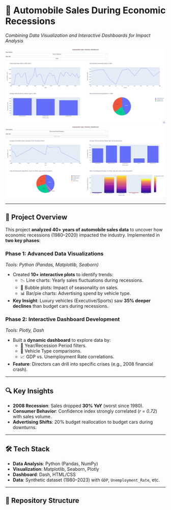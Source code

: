 # 🚗 Automobile Sales During Economic Recessions  
*Combining Data Visualization and Interactive Dashboards for Impact Analysis*  

![Dashboard Preview](assets/YearlyReportgraphs.png)  
![Dashboard Preview](assets/RecessionReportgraphs.png) 

---

## 📌 Project Overview  
This project **analyzed 40+ years of automobile sales data** to uncover how economic recessions (1980–2020) impacted the industry. Implemented in **two key phases**:  

### **Phase 1: Advanced Data Visualizations**  
*Tools: Python (Pandas, Matplotlib, Seaborn)*  
- Created **10+ interactive plots** to identify trends:  
  - 📉 Line charts: Yearly sales fluctuations during recessions.  
  - 🍏 Bubble plots: Impact of seasonality on sales.  
  - 📊 Bar/pie charts: Advertising spend by vehicle type.  
- **Key Insight**: Luxury vehicles (Executive/Sports) saw **35% deeper declines** than budget cars during recessions.  

### **Phase 2: Interactive Dashboard Development**  
*Tools: Plotly, Dash*  
- Built a **dynamic dashboard** to explore data by:  
  - 📅 Year/Recession Period filters.  
  - 🚙 Vehicle Type comparisons.  
  - 📈 GDP vs. Unemployment Rate correlations.  
- **Feature**: Directors can drill into specific crises (e.g., 2008 financial crash).  

---

## 🔍 Key Insights  
- **2008 Recession**: Sales dropped **30% YoY** (worst since 1980).  
- **Consumer Behavior**: Confidence index strongly correlated (*r = 0.72*) with sales volume.  
- **Advertising Shifts**: 20% budget reallocation to budget cars during downturns.  

---

## 🛠️ Tech Stack  
- **Data Analysis**: Python (Pandas, NumPy)  
- **Visualization**: Matplotlib, Seaborn, Plotly  
- **Dashboard**: Dash, HTML/CSS  
- **Data**: Synthetic dataset (1980–2023) with `GDP`, `Unemployment_Rate`, etc.  

---

## 📂 Repository Structure  
